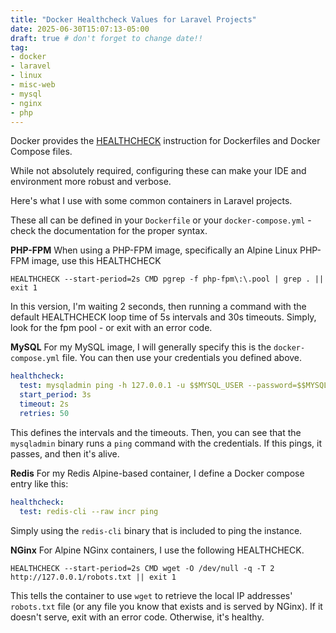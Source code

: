 ```yaml
---
title: "Docker Healthcheck Values for Laravel Projects"
date: 2025-06-30T15:07:13-05:00
draft: true # don't forget to change date!!
tag:
- docker
- laravel
- linux
- misc-web
- mysql
- nginx
- php
---
```

Docker provides the [HEALTHCHECK](https://docs.docker.com/reference/dockerfile/#healthcheck) instruction for Dockerfiles and Docker Compose files. 

While not absolutely required, configuring these can make your IDE and environment more robust and verbose.

Here's what I use with some common containers in Laravel projects.

<!--more-->

These all can be defined in your `Dockerfile` or your `docker-compose.yml` - check the documentation for the proper syntax.

**PHP-FPM** When using a PHP-FPM image, specifically an Alpine Linux PHP-FPM image, use this HEALTHCHECK

```shell
HEALTHCHECK --start-period=2s CMD pgrep -f php-fpm\:\.pool | grep . || exit 1
```

In this version, I'm waiting 2 seconds, then running a command with the default HEALTHCHECK loop time of 5s intervals and 30s timeouts. Simply, look for the fpm pool - or exit with an error code.

**MySQL** For my MySQL image, I will generally specify this is the `docker-compose.yml` file. You can then use your credentials you defined above.

```yaml
healthcheck:
  test: mysqladmin ping -h 127.0.0.1 -u $$MYSQL_USER --password=$$MYSQL_PASSWORD
  start_period: 3s
  timeout: 2s
  retries: 50
```

This defines the intervals and the timeouts. Then, you can see that the `mysqladmin` binary runs a `ping` command with the credentials. If this pings, it passes, and then it's alive.

**Redis** For my Redis Alpine-based container, I define a Docker compose entry like this:

```yaml
healthcheck:
  test: redis-cli --raw incr ping
```

Simply using the `redis-cli` binary that is included to ping the instance.

**NGinx** For Alpine NGinx containers, I use the following HEALTHCHECK.

```shell
HEALTHCHECK --start-period=2s CMD wget -O /dev/null -q -T 2 http://127.0.0.1/robots.txt || exit 1
```

This tells the container to use `wget` to retrieve the local IP addresses' `robots.txt` file (or any file you know that exists and is served by NGinx). If it doesn't serve, exit with an error code. Otherwise, it's healthy.
